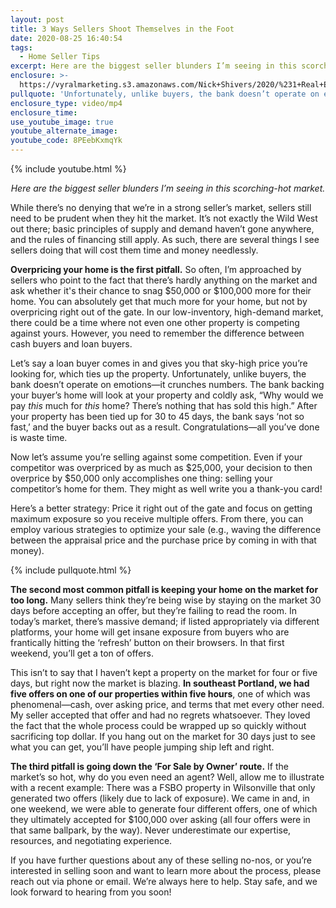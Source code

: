 ```yaml
---
layout: post
title: 3 Ways Sellers Shoot Themselves in the Foot
date: 2020-08-25 16:40:54
tags:
  - Home Seller Tips
excerpt: Here are the biggest seller blunders I’m seeing in this scorching-hot market.
enclosure: >-
  https://vyralmarketing.s3.amazonaws.com/Nick+Shivers/2020/%231+Real+Estate+Team+in+the+Portland+Metro+_+SW+Washington+Things+That+Can+Cost+Sellers+Money.mp4
pullquote: 'Unfortunately, unlike buyers, the bank doesn’t operate on emotions.'
enclosure_type: video/mp4
enclosure_time:
use_youtube_image: true
youtube_alternate_image:
youtube_code: 8PEebKxmqYk
---
```


{% include youtube.html %}

<p style="text-align: center;"><em>Here are the biggest seller blunders I’m seeing in this scorching-hot market.</em></p>

While there’s no denying that we’re in a strong seller’s market, sellers still need to be prudent when they hit the market. It’s not exactly the Wild West out there; basic principles of supply and demand haven’t gone anywhere, and the rules of financing still apply. As such, there are several things I see sellers doing that will cost them time and money needlessly.&nbsp;

**Overpricing your home is the first pitfall.** So often, I’m approached by sellers who point to the fact that there’s hardly anything on the market and ask whether it's their chance to snag $50,000 or $100,000 more for their home. You can absolutely get that much more for your home, but not by overpricing right out of the gate. In our low-inventory, high-demand market, there could be a time where not even one other property is competing against yours. However, you need to remember the difference between cash buyers and loan buyers.&nbsp;

Let’s say a loan buyer comes in and gives you that sky-high price you’re looking for, which ties up the property. Unfortunately, unlike buyers, the bank doesn’t operate on emotions—it crunches numbers. The bank backing your buyer’s home will look at your property and coldly ask, “Why would we pay *this* much for *this* home? There’s nothing that has sold this high.” After your property has been tied up for 30 to 45 days, the bank says ‘not so fast,’ and the buyer backs out as a result. Congratulations—all you’ve done is waste time.&nbsp;

Now let’s assume you’re selling against some competition. Even if your competitor was overpriced by as much as $25,000, your decision to then overprice by $50,000 only accomplishes one thing: selling your competitor’s home for them. They might as well write you a thank-you card\!&nbsp;

Here’s a better strategy: Price it right out of the gate and focus on getting maximum exposure so you receive multiple offers. From there, you can employ various strategies to optimize your sale (e.g., waving the difference between the appraisal price and the purchase price by coming in with that money).

{% include pullquote.html %}

**The second most common pitfall is keeping your home on the market for too long.** Many sellers think they’re being wise by staying on the market 30 days before accepting an offer, but they’re failing to read the room. In today’s market, there’s massive demand; if listed appropriately via different platforms, your home will get insane exposure from buyers who are frantically hitting the ‘refresh’ button on their browsers. In that first weekend, you’ll get a ton of offers.&nbsp;

This isn’t to say that I haven’t kept a property on the market for four or five days, but right now the market is blazing. **In southeast Portland, we had five offers on one of our properties within five hours**, one of which was phenomenal—cash, over asking price, and terms that met every other need. My seller accepted that offer and had no regrets whatsoever. They loved the fact that the whole process could be wrapped up so quickly without sacrificing top dollar. If you hang out on the market for 30 days just to see what you can get, you’ll have people jumping ship left and right.&nbsp;

**The third pitfall is going down the ‘For Sale by Owner’ route.** If the market’s so hot, why do you even need an agent? Well, allow me to illustrate with a recent example: There was a FSBO property in Wilsonville that only generated two offers (likely due to lack of exposure). We came in and, in one weekend, we were able to generate four different offers, one of which they ultimately accepted for $100,000 over asking (all four offers were in that same ballpark, by the way). Never underestimate our expertise, resources, and negotiating experience.&nbsp;

If you have further questions about any of these selling no-nos, or you’re interested in selling soon and want to learn more about the process, please reach out via phone or email. We’re always here to help. Stay safe, and we look forward to hearing from you soon\!